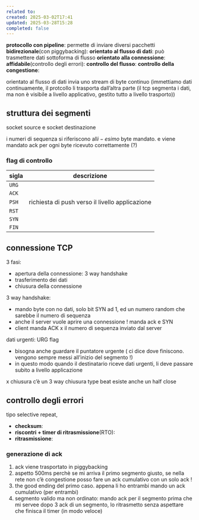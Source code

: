 ```yaml
---
related to: 
created: 2025-03-02T17:41
updated: 2025-03-28T15:28
completed: false
---
```

**protocollo con pipeline**: permette di inviare diversi pacchetti
**bidirezionale**(con piggybacking): 
**orientato al flusso di dati**: può trasmettere dati sottoforma di flusso 
**orientato alla connessione**:
**affidabile**(controllo degli errori):
**controllo del flusso**:
**controllo della congestione**:

orientato al flusso di dati
invia uno stream di byte continuo (immettiamo dati continuamente, il protcollo li trasporta dall’altra parte (il tcp segmenta i dati, ma non è visibile a livello applicativo, gestito tutto a livello trasporto))
## struttura dei segmenti
socket source e socket destinazione

i numeri di sequenza si riferiscono all$i-esimo$ byte mandato. e viene mandato ack per ogni byte ricevuto correttamente (?)
### flag di controllo

| sigla | descrizione                                     |
| ----- | ----------------------------------------------- |
| `URG` |                                                 |
| `ACK` |                                                 |
| `PSH` | richiesta di push verso il livello applicazione |
| `RST` |                                                 |
| `SYN` |                                                 |
| `FIN` |                                                 |
## connessione TCP
3 fasi:
- apertura della connessione: 3 way handshake
- trasferimento dei dati
- chiusura della connessione

3 way handshake:
- mando byte con no dati, solo bit SYN ad 1, ed un numero random che sarebbe il numero di sequenza
- anche il server vuole aprire una connessione ! manda ack e SYN
- client manda ACK x il numero di sequenza inviato dal server

dati urgenti: URG flag
- bisogna anche guardare il puntatore urgente ( ci dice dove finiscono. vengono sempre messi all’inizio del segmento !)
- in questo modo quando il destinatario riceve dati urgenti, li deve passare subito a livello applicazione

x chiusura c’è un 3 way chiusura type beat
esiste anche un half close
## controllo degli errori
tipo selective repeat, 


- **checksum**:
- **riscontri + timer di ritrasmissione**(RTO):
- **ritrasmissione**:
### generazione di ack 
1. ack viene trasportato in piggybacking
2. aspetto 500ms perchè se mi arriva il primo segmento giusto, se nella rete non c’è congestione posso fare un ack cumulativo con un solo ack !
3. the good ending del primo caso. appena li ho entrambi mando un ack cumulativo (per entrambi)
4. segmento valido ma non ordinato: mando ack per il segmento prima che mi servee
dopo 3 ack di un segmento, lo ritrasmetto senza aspettare che finisca il timer (in modo veloce)



